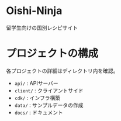 # Oishi-Ninja

留学生向けの国別レシピサイト

# プロジェクトの構成

各プロジェクトの詳細はディレクトリ内を確認。

- `api/` : APIサーバー
- `client/` : クライアントサイド
- `cdk/` : インフラ構築
- `data/` : サンプルデータの作成
- `docs/` : ドキュメント
